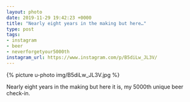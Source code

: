 ```yaml
---
layout: photo
date: 2019-11-29 19:42:23 +0000
title: "Nearly eight years in the making but here…"
type: post
tags:
- instagram
- beer
- neverforgetyour5000th
instagram_url: https://www.instagram.com/p/B5diLw_JL3V/
---
```


{% picture u-photo img/B5diLw_JL3V.jpg %}

Nearly eight years in the making but here it is, my 5000th unique beer check-in.
